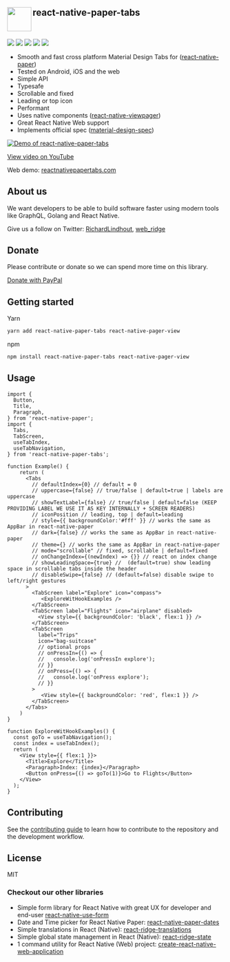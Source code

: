 <img align="left" width="56" height="56" src="https://user-images.githubusercontent.com/6492229/103138418-c9580f00-46d2-11eb-855a-f8b3c9e90ac7.png"> react-native-paper-tabs
---
<br>
<p float="left">
<img src="https://badgen.net/bundlephobia/minzip/react-native-paper-tabs" />
<img src="https://badgen.net/npm/dy/react-native-paper-tabs" />
<img src="https://badgen.net/npm/types/react-native-paper-tabs" />
<img src="https://badgen.net/npm/license/react-native-paper-tabs" />
<img src="https://img.shields.io/badge/Runs%20with%20Expo-4630EB.svg?style=flat-square&logo=EXPO&labelColor=f3f3f3&logoColor=000" />
</p>

- Smooth and fast cross platform Material Design Tabs for ([react-native-paper](https://callstack.github.io/react-native-paper/))
- Tested on Android, iOS and the web
- Simple API
- Typesafe
- Scrollable and fixed
- Leading or top icon
- Performant
- Uses native components ([react-native-viewpager](https://github.com/callstack/react-native-viewpager))
- Great React Native Web support
- Implements official spec ([material-design-spec](https://material.io/components/tabs#usage))

[![Demo of react-native-paper-tabs](https://user-images.githubusercontent.com/6492229/103141217-cb7d9600-46f1-11eb-8a98-9f233f0b7198.png)](https://www.youtube.com/watch?v=DFZQlT11k58)

[View video on YouTube](https://www.youtube.com/watch?v=DFZQlT11k58)

Web demo: [reactnativepapertabs.com](http://reactnativepapertabs.com/)


## About us
We want developers to be able to build software faster using modern tools like GraphQL, Golang and React Native.

Give us a follow on Twitter:
[RichardLindhout](https://twitter.com/RichardLindhout),
[web_ridge](https://twitter.com/web_ridge)

## Donate
Please contribute or donate so we can spend more time on this library.

[Donate with PayPal](https://www.paypal.com/cgi-bin/webscr?cmd=_s-xclick&hosted_button_id=7B9KKQLXTEW9Q&source=url)


## Getting started

Yarn
```sh
yarn add react-native-paper-tabs react-native-pager-view
```

npm
```sh
npm install react-native-paper-tabs react-native-pager-view
```

## Usage

```tsx
import {
  Button,
  Title,
  Paragraph,
} from 'react-native-paper';
import {
  Tabs,
  TabScreen,
  useTabIndex,
  useTabNavigation,
} from 'react-native-paper-tabs';

function Example() {
    return (
      <Tabs
        // defaultIndex={0} // default = 0
        // uppercase={false} // true/false | default=true | labels are uppercase
        // showTextLabel={false} // true/false | default=false (KEEP PROVIDING LABEL WE USE IT AS KEY INTERNALLY + SCREEN READERS)
        // iconPosition // leading, top | default=leading
        // style={{ backgroundColor:'#fff' }} // works the same as AppBar in react-native-paper
        // dark={false} // works the same as AppBar in react-native-paper
        // theme={} // works the same as AppBar in react-native-paper
        // mode="scrollable" // fixed, scrollable | default=fixed
        // onChangeIndex={(newIndex) => {}} // react on index change
        // showLeadingSpace={true} //  (default=true) show leading space in scrollable tabs inside the header
        // disableSwipe={false} // (default=false) disable swipe to left/right gestures
      >
        <TabScreen label="Explore" icon="compass">
           <ExploreWitHookExamples />
        </TabScreen>
        <TabScreen label="Flights" icon="airplane" disabled>
          <View style={{ backgroundColor: 'black', flex:1 }} />
        </TabScreen>
        <TabScreen
          label="Trips"
          icon="bag-suitcase"
          // optional props
          // onPressIn={() => {
          //   console.log('onPressIn explore');
          // }}
          // onPress={() => {
          //   console.log('onPress explore');
          // }}
        >
           <View style={{ backgroundColor: 'red', flex:1 }} />
        </TabScreen>
      </Tabs>
    )
}

function ExploreWitHookExamples() {
  const goTo = useTabNavigation();
  const index = useTabIndex();
  return (
    <View style={{ flex:1 }}>
      <Title>Explore</Title>
      <Paragraph>Index: {index}</Paragraph>
      <Button onPress={() => goTo(1)}>Go to Flights</Button>
    </View>
  );
}

```

## Contributing

See the [contributing guide](CONTRIBUTING.md) to learn how to contribute to the repository and the development workflow.

## License

MIT


### Checkout our other libraries
- Simple form library for React Native with great UX for developer and end-user [react-native-use-form](https://github.com/web-ridge/react-native-use-form)
- Date and Time picker for React Native Paper: [react-native-paper-dates](https://github.com/web-ridge/react-native-paper-dates)
- Simple translations in React (Native): [react-ridge-translations](https://github.com/web-ridge/react-ridge-translations)
- Simple global state management in React (Native): [react-ridge-state](https://github.com/web-ridge/react-ridge-state)
- 1 command utility for React Native (Web) project: [create-react-native-web-application](https://github.com/web-ridge/create-react-native-web-application)
